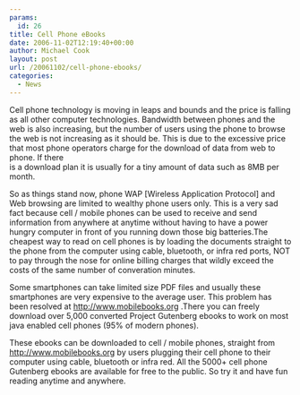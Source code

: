 ```yaml
---
params:
  id: 26
title: Cell Phone eBooks
date: 2006-11-02T12:19:40+00:00
author: Michael Cook
layout: post
url: /20061102/cell-phone-ebooks/
categories:
  - News
---
```

<p align="left">
  Cell phone technology is moving in leaps and bounds and the price is falling as all other computer technologies. Bandwidth between phones and the web is also increasing, but the number of users using the phone to browse the web is not increasing as it should be. This is due to the excessive price that most phone operators charge for the download of data from web to phone. If there<br /> is a download plan it is usually for a tiny amount of data such as 8MB per month.
</p>

<p align="left">
  So as things stand now, phone WAP [Wireless Application Protocol] and Web browsing are limited to wealthy phone users only. This is a very sad fact because cell / mobile phones can be used to receive and send information from anywhere at anytime without having to have a power hungry computer in front of you running down those big batteries.The cheapest way to read on cell phones is by loading the documents straight to the phone from the computer using cable, bluetooth, or infra red ports, NOT to pay through the nose for online billing charges that wildly exceed the costs of the same number of converation minutes.
</p>

<p align="left">
  Some smartphones can take limited size PDF files and usually these smartphones are very expensive to the average user. This problem has been resolved at <a href="http://www.mobilebooks.org" target="_blank">http://www.mobilebooks.org</a> .There you can freely download over 5,000 converted Project Gutenberg ebooks to work on most java enabled cell phones (95% of modern phones).
</p>

These ebooks can be downloaded to cell / mobile phones, straight from <a href="http://www.mobilebooks.org" target="_blank">http://www.mobilebooks.org</a> by users plugging their cell phone to their computer using cable, bluetooth or infra red. All the 5000+ cell phone Gutenberg ebooks are available for free to the public. So try it and have fun reading anytime and anywhere.
